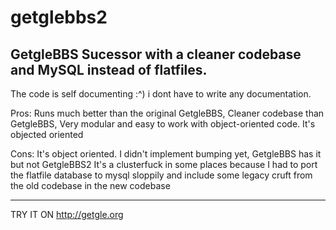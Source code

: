 # getglebbs2
GetgleBBS Sucessor with a cleaner codebase and MySQL instead of flatfiles.
--------------------------------------------------------------------------
The code is self documenting :^) i dont have to write any documentation.

Pros:
Runs much better than the original GetgleBBS,
Cleaner codebase than GetgleBBS,
Very modular and easy to work with object-oriented code.
It's objected oriented

Cons:
It's object oriented.
I didn't implement bumping yet, GetgleBBS has it but not GetgleBBS2
It's a clusterfuck in some places because I had to port the flatfile database to mysql sloppily and include some legacy cruft from the old codebase in the new codebase

---
TRY IT ON http://getgle.org

